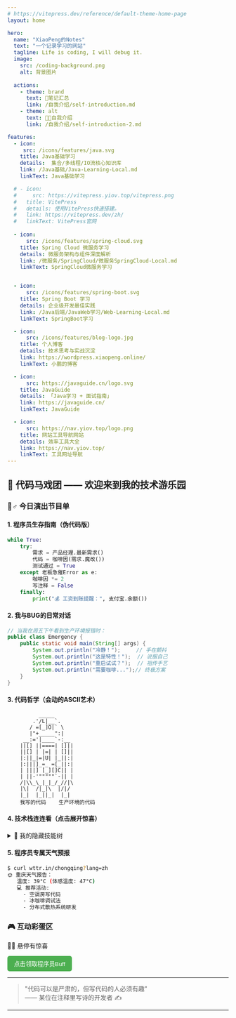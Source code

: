 ```yaml
---
# https://vitepress.dev/reference/default-theme-home-page
layout: home

hero:
  name: "XiaoPeng的Notes"
  text: "一个记录学习的网站"
  tagline: Life is coding, I will debug it.
  image:
    src: /coding-background.png
    alt: 背景图片
    
  actions:
    - theme: brand
      text: 📖笔记汇总
      link: /自我介绍/self-introduction.md
    - theme: alt
      text: 🧑‍💻自我介绍
      link: /自我介绍/self-introduction-2.md

features:
  - icon: 
     src: /icons/features/java.svg 
    title: Java基础学习
    details:  集合/多线程/IO流核心知识库
    link: /Java基础/Java-Learning-Local.md
    linkText: Java基础学习

  # - icon: 
  #     src: https://vitepress.yiov.top/vitepress.png
  #   title: VitePress
  #   details: 使用VitePress快速搭建。
  #   link: https://vitepress.dev/zh/
  #   linkText: VitePress官网
    
  - icon: 
      src: /icons/features/spring-cloud.svg
    title: Spring Cloud 微服务学习
    details: 微服务架构与组件深度解析
    link: /微服务/SpringCloud/微服务SpringCloud-Local.md
    linkText: SpringCloud微服务学习


  - icon: 
      src: /icons/features/spring-boot.svg
    title: Spring Boot 学习
    details: 企业级开发最佳实践
    link: /Java后端/JavaWeb学习/Web-Learning-Local.md
    linkText: SpringBoot学习

  - icon: 
      src: /icons/features/blog-logo.jpg
    title: 个人博客
    details: 技术思考与实战沉淀
    link: https://wordpress.xiaopeng.online/
    linkText: 小鹏的博客

  - icon: 
      src: https://javaguide.cn/logo.svg
    title: JavaGuide
    details: 「Java学习 + 面试指南」
    link: https://javaguide.cn/
    linkText: JavaGuide

  - icon: 
      src: https://nav.yiov.top/logo.png
    title: 网站工具导航网站
    details: 效率工具大全
    link: https://nav.yiov.top/
    linkText: 工具网址导航
---
```



<confetti />

<DataPanel />

<InteractiveSeparator />


## 🎪 代码马戏团 —— 欢迎来到我的技术游乐园

### 🤹♂️ 今日演出节目单

#### 1. 程序员生存指南（伪代码版）
```python
while True:
    try:
        需求 = 产品经理.最新需求()
        代码 = 咖啡因(需求.魔改())
        测试通过 = True
    except 老板急催Error as e:
        咖啡因 *= 2
        写注释 = False
    finally:
        print("💰 工资到账提醒：", 支付宝.余额())
```

#### 2. 我与BUG的日常对话
```java
// 当我在周五下午看到生产环境报错时：
public class Emergency {
    public static void main(String[] args) {
        System.out.println("冷静！");     // 手在颤抖
        System.out.println("这是特性！");  // 说服自己
        System.out.println("重启试试？");  // 祖传手艺
        System.out.println("需要咖啡...");// 终极方案
    }
}
```

#### 3. 代码哲学（会动的ASCII艺术）
```text
          _____
        .'/L|__`.
       / =[_]O|` \
       |"+_____":|
     __:='|____`-:__
    ||[] ||====| []||
    ||[] | |=| | []||
    |:||_|=|U| |_||:|
    |:|||]_=_ =[_||:|
    | |||] [_][]C|| |
    | ||-'"""""`-|| |
    /|\\_\_|_|_/_//|\
    |\|  /|_|\  |/|/
    |_|  |_||_|  |_|
    我写的代码    生产环境的代码
```

#### 4. 技术栈连连看（点击展开惊喜）
<details>
<summary>🎁 我的隐藏技能树</summary>

```css
/* 让老板眼前一亮的进度条 */
.loading-bar {
  width: 100%;
  height: 20px;
  background: repeating-linear-gradient(
    45deg,
    #ff6b6b 25%,
    #4ecdc4 25%,
    #4ecdc4 50%,
    #ff6b6b 50%,
    #ff6b6b 75%,
    #4ecdc4 75%
  );
  animation: marquee 2s linear infinite;
}

@keyframes marquee {
  from { background-position: 0 0; }
  to { background-position: 100px 0; }
}
```
</details>

#### 5. 程序员专属天气预报
```bash
$ curl wttr.in/chongqing?lang=zh
🌞 重庆天气报告：
   温度: 39°C (体感温度: 47°C)
   💻 推荐活动: 
     - 空调房写代码
     - 冰咖啡调试法
     - 分布式散热系统研发
```

### 🎮 互动彩蛋区
<!-- 鼠标悬停查看程序员冷笑话 -->
<span title="为什么程序员总分不清万圣节和圣诞节？因为 Oct 31 == Dec 25！" style="cursor: help">
🎃🎄 悬停有惊喜
</span>

<!-- 点击召唤代码之神 -->
<button onclick="alert('🎉 你刚刚消耗了 42kJ 能量，获得：\n- 咖啡因×3\n- BUG修复券×1')" 
        style="padding: 8px 15px; background: #4CAF50; color: white; border: none; border-radius: 5px; cursor: pointer;">
点击领取程序员Buff
</button>

---

> "代码可以是严肃的，但写代码的人必须有趣"  
> —— 某位在注释里写诗的开发者 ✍️

---
